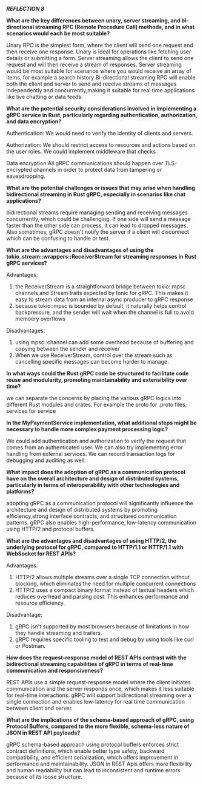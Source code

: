 ***REFLECTION 8***

**What are the key differences between unary, server streaming, and bi-directional streaming RPC (Remote Procedure Call) methods, and in what scenarios would each be most suitable?**

Unary RPC is the simplest form, where the client will send one request and then receive one response. 
Unary is ideal for operations like fetching user details or submitting a form. 
Server streaming allows the client to send one request and will then receive a stream of responses.
Server streaming would be most suitable for scenarios where you would receive an array of items, for example a search history
Bi-directional streaming RPC will enable both the client and server to send and receive streams of messages independently and concurrently,making it suitable for real time applications like live chatting or data feeds.

**What are the potential security considerations involved in implementing a gRPC service in Rust, particularly regarding authentication, authorization, and data encryption?**

Authentication: We would need to verify the identity of clients and servers. 

Authorization: We should restrict access to resources and actions based on the user roles. We could implement middleware that checks

Data encryption:All gRPC communications should happen over TLS-encrypted channels in order to protect data from tampering or eavesdropping.

**What are the potential challenges or issues that may arise when handling bidirectional streaming in Rust gRPC, especially in scenarios like chat applications?**

bidirectional streams require managing sending and receiving messages concurrently, which could be challenging. If one side will send a message faster than the other side can process, it can lead to dropped messages. Also sometimes,
gRPC doesn't notify the server if a client will disconnect which can be confusing to handle or test. 


**What are the advantages and disadvantages of using the tokio_stream::wrappers::ReceiverStream for streaming responses in Rust gRPC services?**

Advantages:
1. the ReceiverStream is a straightforward bridge between tokio::mpsc channels and Stream traits expected by tonic for gRPC.  This makes it easy to stream data from an internal async producer to gRPC response
2. because tokio::mpsc is bounded by default, it naturally helps control backpressure, and the sender will wait when the channel is full to avoid memoery overflows

Disadvantages:
1. using mpsc::channel can add some overhead because of buffering and copying between the sender and receiver
2. When we use ReceiverStream, control over the stream such as cancelling specific messages can become harder to manage.


**In what ways could the Rust gRPC code be structured to facilitate code reuse and modularity, promoting maintainability and extensibility over time?**

we can separate the concerns by placing the various gRPC logics into different Rust modules and crates. For example the proto for .proto files, services for service

**In the MyPaymentService implementation, what additional steps might be necessary to handle more complex payment processing logic?**

We could add authentication and authorization to verify the request that comes from an authenticated user.
We can also try implementing error handling from external services.
We can record transaction logs for debugging and auditing as well. 

**What impact does the adoption of gRPC as a communication protocol have on the overall architecture and design of distributed systems, particularly in terms of interoperability with other technologies and platforms?**

adopting gRPC as a communication protocol will significantly influence the architecture and design of distributed systems by promoting efficiency,strong interface contracts, and structured
communication patterns. gRPC also enables high-performance, low-latency communication using HTTP/2 and protocol buffers.

**What are the advantages and disadvantages of using HTTP/2, the underlying protocol for gRPC, compared to HTTP/1.1 or HTTP/1.1 with WebSocket for REST APIs?**

Advantages:
1. HTTP/2 allows multiple streams over a single TCP connection without blocking, which eliminates the need for multiple concurrent connections
2. HTTP/2 uses a compact binary format instead of textual headers which reduces overhead and parsing cost. This enhances performance and resource efficiency.

Disadvantage:
1. gRPC isn't supported by most browsers because of limitations in how they handle streaming and trailers.
2. gRPC requires specific tooling to test and debug by using tools like curl or Postman.

**How does the request-response model of REST APIs contrast with the bidirectional streaming capabilities of gRPC in terms of real-time communication and responsiveness?**

REST APIs use a simple request-response model where the client initiates communication and the server responds once, which makes it less suitable for real-time interactions. 
gRPC will support bidirectional  streaming over a single connection and enables low-latency for real time communication between client and server. 

**What are the implications of the schema-based approach of gRPC, using Protocol Buffers, compared to the more flexible, schema-less nature of JSON in REST API payloads?**

gRPC schema-based approach using protocol buffers enforces strict contract definitions, which enable better type safety, backward compatibility, and efficient serialization, which offers improvement in performance and maintainability. JSON in REST Apis offers 
more flexibility and human readability but can lead to inconsistent and runtime errors because of its loose structure. 
